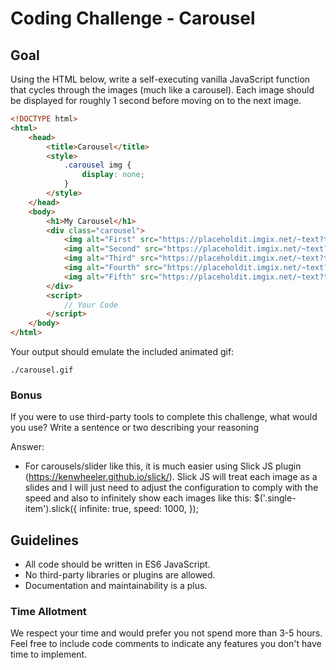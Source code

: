 # Coding Challenge - Carousel

## Goal

Using the HTML below, write a self-executing vanilla JavaScript function that cycles through the images (much like a carousel). Each image should be displayed for roughly 1 second before moving on to the next image.

```html
<!DOCTYPE html>
<html>
    <head>
        <title>Carousel</title>
        <style>
            .carousel img {
                display: none;
            }
        </style>
    </head>
    <body>
        <h1>My Carousel</h1>
        <div class="carousel">
            <img alt="First" src="https://placeholdit.imgix.net/~text?txtsize=33&txt=1&w=350&h=200" />
            <img alt="Second" src="https://placeholdit.imgix.net/~text?txtsize=33&txt=2&w=350&h=200" />
            <img alt="Third" src="https://placeholdit.imgix.net/~text?txtsize=33&txt=3&w=350&h=200" />
            <img alt="Fourth" src="https://placeholdit.imgix.net/~text?txtsize=33&txt=4&w=350&h=200" />
            <img alt="Fifth" src="https://placeholdit.imgix.net/~text?txtsize=33&txt=5&w=350&h=200" />
        </div>
        <script>
            // Your Code
        </script>
    </body>
</html>
```

Your output should emulate the included animated gif:

`./carousel.gif`

### Bonus

If you were to use third-party tools to complete this challenge, what would you use? Write a sentence or two describing your reasoning

Answer:
- For carousels/slider like this, it is much easier using Slick JS plugin (https://kenwheeler.github.io/slick/). Slick JS will treat each image as a slides and I will just need to adjust the configuration to comply with the speed and also to infinitely show each images like this:
$('.single-item').slick({
    infinite: true,
    speed: 1000,
});


## Guidelines

- All code should be written in ES6 JavaScript.
- No third-party libraries or plugins are allowed.
- Documentation and maintainability is a plus.

### Time Allotment

We respect your time and would prefer you not spend more than 3-5 hours. Feel free to include code comments to indicate any features you don't have time to implement.
